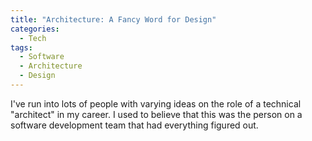 ```yaml
---
title: "Architecture: A Fancy Word for Design"
categories:
  - Tech
tags:
  - Software
  - Architecture
  - Design
---
```

I've run into lots of people with varying ideas on the role of a technical "architect" in my career.
I used to believe that this was the person on a software development team that had everything figured out.
